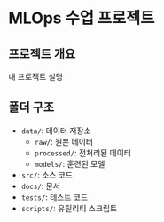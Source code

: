 # MLOps 수업 프로젝트

## 프로젝트 개요
내 프로젝트 설명

## 폴더 구조
- `data/`: 데이터 저장소
  - `raw/`: 원본 데이터
  - `processed/`: 전처리된 데이터  
  - `models/`: 훈련된 모델
- `src/`: 소스 코드
- `docs/`: 문서
- `tests/`: 테스트 코드
- `scripts/`: 유틸리티 스크립트
